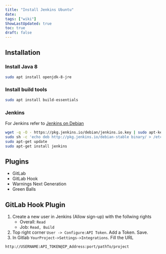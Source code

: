 ```yaml
---
title: "Install Jenkins Ubuntu"
date: 
tags: ["wiki"]
ShowLastUpdated: true
toc: true
draft: false
---
```



## Installation

### Install Java 8

```sh
sudo apt install openjdk-8-jre
```

### Install build tools

```sh
sudo apt install build-essentials
```

### Jenkins

For Jenkins refer to [Jenkins on Debian](https://jenkins.io/doc/book/installing/#debianubuntu)

```sh
wget -q -O - https://pkg.jenkins.io/debian/jenkins.io.key | sudo apt-key add -
sudo sh -c 'echo deb http://pkg.jenkins.io/debian-stable binary/ > /etc/apt/sources.list.d/jenkins.list'
sudo apt-get update
sudo apt-get install jenkins
```

## Plugins

- GitLab
- GitLab Hook
- Warnings Next Generation
- Green Balls

## GitLab Hook Plugin

1. Create a new user in Jenkins (Allow sign-up) with the follwing rights
   - Overall: `Read`
   - Job: `Read, Build`
2. Top right corner `User -> Configure:API Token`. Add a Token. Save.
3. In Gitlab `YourProject->Settings->Integrations`. Fill the URL

```sh
http://USERNAME:API_TOKEN@IP_Address:port/pathTo/project
```
